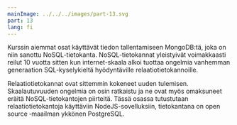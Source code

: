 ```yaml
---
mainImage: ../../../images/part-13.svg
part: 13
lang: fi
---
```


<div class="intro">

Kurssin aiemmat osat käyttävät tiedon tallentamiseen MongoDB:tä, joka on niin sanottu NoSQL-tietokanta. NoSQL-tietokannat yleistyivät voimakkaasti reilut 10 vuotta sitten kun internet-skaala alkoi tuottaa ongelmia vanhemman generaation SQL-kyselykieltä hyödyntäville relaatiotietokannoille.

Relaatiotietokannat ovat sittemmin kokeneet uuden tulemisen. Skaalautuvuuden ongelmia on osin ratkaistu ja ne ovat myös omaksuneet eräitä NoSQL-tietokantojen piirteitä. Tässä osassa tutustutaan relaatiotietokantoja käyttäviin NodeJS-sovelluksiin, tietokantana on open source ‑maailman ykkönen PostgreSQL.

</div>
